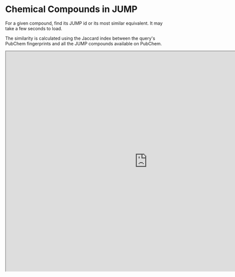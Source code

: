 # Chemical Compounds in JUMP
For a given compound, find its JUMP id or its most similar equivalent. It may take a few seconds to load.

The similarity is calculated using the Jaccard index between the query's PubChem fingerprints and all the JUMP compounds available on PubChem.

<iframe width="900" height="700" src="https://marimo.app/?slug=qpqzxd&mode=read&include-code=false&show-chrome=false&embed=true" title="PubChem to JUMP"></iframe>
